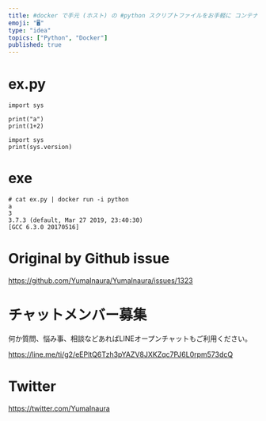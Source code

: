 ```yaml
---
title: #docker で手元 (ホスト) の #python スクリプトファイルをお手軽に コンテナで実行するコマンド例
emoji: "🖥"
type: "idea"
topics: ["Python", "Docker"]
published: true
---
```


# ex.py

```
import sys

print("a")
print(1+2)

import sys
print(sys.version)
```

# exe

```
# cat ex.py | docker run -i python
a
3
3.7.3 (default, Mar 27 2019, 23:40:30)
[GCC 6.3.0 20170516]
```

# Original by Github issue

https://github.com/YumaInaura/YumaInaura/issues/1323








<!-- Update From Qiita API -->

# チャットメンバー募集


何か質問、悩み事、相談などあればLINEオープンチャットもご利用ください。

https://line.me/ti/g2/eEPltQ6Tzh3pYAZV8JXKZqc7PJ6L0rpm573dcQ





# Twitter


https://twitter.com/YumaInaura


<!-- Update From Qiita API -->


